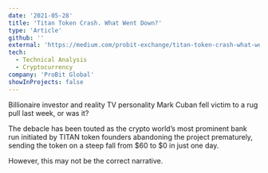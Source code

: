 ```yaml
---
date: '2021-05-28'
title: 'Titan Token Crash. What Went Down?'
type: 'Article'
github: ''
external: 'https://medium.com/probit-exchange/titan-token-crash-what-went-down-c62b3805b12e'
tech:
  - Technical Analysis
  - Cryptocurrency
company: 'ProBit Global'
showInProjects: false
---
```


Billionaire investor and reality TV personality Mark Cuban fell victim to a rug pull last week, or was it?

The debacle has been touted as the crypto world’s most prominent bank run initiated by TITAN token founders abandoning the project prematurely, sending the token on a steep fall from $60 to $0 in just one day.

However, this may not be the correct narrative.
